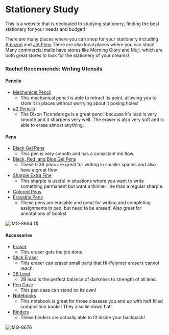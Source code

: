 # Stationery Study

This is a website that is dedicated to studying stationery, finding the best stationery for your needs and budget!

There are many places where you can shop for your stationery including [Amazon](amazon.com) and [Jet Pens](https://www.jetpens.com/)
There are also local places where you can shop! Many commercial malls have stores like Morning Glory and Muji, which are both great stores to look for the stationery of your dreams!

### Rachel Recommends: Writing Utensils

#### Pencils
  * [Mechanical Pencil](https://www.amazon.com/Pentel-Automatic-Drafting-Brushed-PG1015A/dp/B000GAU2RU/ref=sr_1_1?dchild=1&keywords=pentel+graphgear&qid=1632861646&sr=8-1)
    * This mechanical pencil is able to retract its point, allowing you to store it in places without worrying about it poking holes!
  * [#2 Pencils](https://www.amazon.com/Ticonderoga-Wood-Cased-Graphite-Pre-Sharpened-13818/dp/B002VL5IJO/ref=sr_1_6?dchild=1&keywords=ticonderoga+pencils&qid=1632861999&s=office-products&sr=1-6)
    * The Dixon Ticonderoga is a great pencil becuase it's lead is very smooth and it sharpens very well. The eraser is also very soft and is able to erase almost anything.

#### Pens
  * [Black Gel Pens](https://www.amazon.com/Pentel-EnerGel-X-Retractable-Liquid-BL110/dp/B005EE4UG2/ref=sr_1_4?dchild=1&keywords=pentel%2Benergel%2B1.0&qid=1632861730&sr=8-4&th=1)
    * This pen is very smooth and has a consistant ink flow. 
  * [Black, Red, and Blue Gel Pens](https://www.amazon.com/Pilot-Retractable-0-38mm-Blue-red-Description/dp/B00GK727S0/ref=sr_1_7?dchild=1&keywords=pilot+juice&qid=1632861869&s=office-products&sr=1-7)
    * These 0.38 pens are great for writing in smaller spaces and also have a great flow.
  * [Sharpie Extra Fine](https://www.google.com/url?sa=i&url=https%3A%2F%2Fwww.walmart.com%2Fip%2FSharpie-Permanent-Marker-Extra-Fine-Point-Black-Dozen%2F14926459&psig=AOvVaw3HMJef4bTM7wcmrKi18erL&ust=1633016137229000&source=images&cd=vfe&ved=0CAwQjhxqFwoTCNDa96nBpPMCFQAAAAAdAAAAABAD)
    * This sharpie is useful in situations where you want to write something permanent but want a thinner line than a regular sharpie.
  * [Colored Pens](https://www.amazon.com/Zebra-Sarasa-Retractable-Vintage-JJ15-5C-VI/dp/B073GNFTMB/ref=sr_1_9?dchild=1&keywords=zebra+sarasa+pens&qid=1632862237&s=office-products&sr=1-9)
  * [Erasable Pens](https://www.amazon.com/gp/slredirect/picassoRedirect.html/ref=pa_sp_atf_office-products_sr_pg1_1?ie=UTF8&adId=A0696358PZVQMBE6KP92&url=%2FPilot-Retractable-Erasable-Assorted-Disappear%2Fdp%2FB009QYH644%2Fref%3Dsr_1_1_sspa%3Fdchild%3D1%26keywords%3Dpilot%2Bfrixion%26qid%3D1632930121%26s%3Doffice-products%26sr%3D1-1-spons%26psc%3D1&qualifier=1632930121&id=6699221828929218&widgetName=sp_atf)
    * These pens are erasable and great for writing and completing assignments in pen, but need to be erased! Also great for annotations of books!

![IMG-8664 (1)](https://user-images.githubusercontent.com/91553756/135485338-4ede6fdf-99d1-4508-a13d-493d1dd679b1.jpg)

#### Accessories
  * [Eraser](https://www.google.com/aclk?sa=L&ai=DChcSEwic4fznx6LzAhXYH60GHRpVCP0YABAFGgJwdg&sig=AOD64_3pgKXrbz5XHd7sLK-MuTiTy-yiXg&ctype=5&q=&ved=0ahUKEwiA3_bnx6LzAhVLqJ4KHamuCB4Qww8IiQc&adurl=)
    * This eraser gets the job done.
  * [Stick Eraser](https://www.amazon.com/Xeno-Tri-II-Retractable-Eraser-Assorted/dp/B01CRLOEKG)
    * This eraser can eraser small parts that Hi-Polymer erasers cannot reach.
  * [2B Lead](https://www.amazon.com/Strength-Uni-ball-Diamond-Infused-mm-2B-Nano/dp/B00F9MTILQ/ref=sr_1_6?dchild=1&keywords=2b+lead&qid=1632862353&s=office-products&sr=1-6)
    * 2B lead is the perfect balance of darkness to strength of all lead.
  * [Pen Case](https://www.amazon.com/LIHIT-PuniLabo-Stand-Holder-A7712-6/dp/B01MSEHZZX)
     * This pen case can stand on its own!
  * [Notebooks](https://www.google.com/aclk?sa=L&ai=DChcSEwj-nuflxqLzAhWqCq0GHTqFC0kYABAEGgJwdg&ae=2&sig=AOD64_2OIIxKgYb5vdAwVtgvgm7XNvIIdg&ctype=5&q=&ved=2ahUKEwjn4dTlxqLzAhXCu54KHcO0B70Qww96BAgBEFo&adurl=)
    * This notebook is great for those classess you end up with half filled composition books! They also lie down flat!
  * [Binders](https://www.amazon.com/Avery-Durable-Binder-Slant-17002/dp/B09HDRM7H6?th=1)
    * These binders are actually able to fit inside your backpack!

![IMG-8676](https://user-images.githubusercontent.com/91553756/135485345-80d63a19-e10b-41be-9374-8a54e0ef6dc4.jpg)
